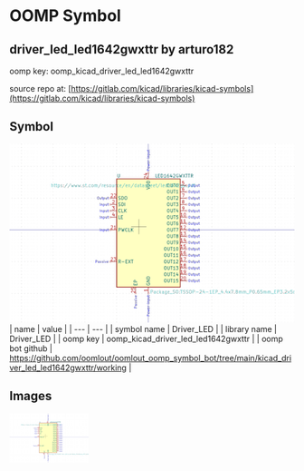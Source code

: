 # OOMP Symbol  
## driver_led_led1642gwxttr  by arturo182  
  
oomp key: oomp_kicad_driver_led_led1642gwxttr  
  
source repo at: [https://gitlab.com/kicad/libraries/kicad-symbols](https://gitlab.com/kicad/libraries/kicad-symbols)  
## Symbol  
  
[![working.png](working_600.png)](working.png)  
| name | value | 
| --- | --- | 
| symbol name | Driver_LED | 
| library name | Driver_LED | 
| oomp key | oomp_kicad_driver_led_led1642gwxttr | 
| oomp bot github | https://github.com/oomlout/oomlout_oomp_symbol_bot/tree/main/kicad_driver_led_led1642gwxttr/working | 
## Images  
  
[![working.png](working_140.png)](working.png)  
